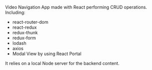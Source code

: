 Video Navigation App made with React performing CRUD operations.
Including:

- react-router-dom
- react-redux
- redux-thunk
- redux-form
- lodash
- axios
- Modal View by using React Portal

It relies on a local Node server for the backend content.
